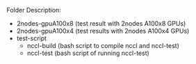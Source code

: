 Folder Description:

- 2nodes-gpuA100x8 (test result with 2nodes A100x8 GPUs)
- 2nodes-gpuA100x4 (test results with 2nodes A100x4 GPUs)
- test-script 
  - nccl-build (bash script to compile nccl and nccl-test)
  - nccl-test (bash script of running nccl-test)
